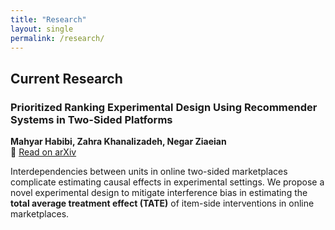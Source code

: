 ```yaml
---
title: "Research"
layout: single
permalink: /research/
---
```


## Current Research

### **Prioritized Ranking Experimental Design Using Recommender Systems in Two-Sided Platforms**
**Mahyar Habibi, Zahra Khanalizadeh, Negar Ziaeian**  
📄 [Read on arXiv](https://www.arxiv.org/abs/2502.09806)  

Interdependencies between units in online two-sided marketplaces complicate estimating causal effects in experimental settings. We propose a novel experimental design to mitigate interference bias in estimating the **total average treatment effect (TATE)** of item-side interventions in online marketplaces.
